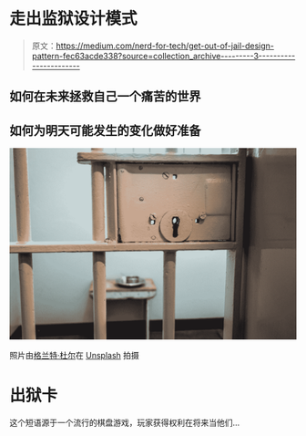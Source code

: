 # 走出监狱设计模式

> 原文：<https://medium.com/nerd-for-tech/get-out-of-jail-design-pattern-fec63acde338?source=collection_archive---------3----------------------->

## 如何在未来拯救自己一个痛苦的世界

## 如何为明天可能发生的变化做好准备

![](img/a8920945f4adf5696c33ef9dba654aeb.png)

照片由[格兰特·杜尔](https://unsplash.com/@grant_durr?utm_source=medium&utm_medium=referral)在 [Unsplash](https://unsplash.com?utm_source=medium&utm_medium=referral) 拍摄

# 出狱卡

这个短语源于一个流行的棋盘游戏，玩家获得权利在将来当他们…